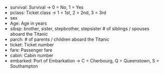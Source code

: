 - survival: Survival ->	0 = No, 1 = Yes
- pclass:	Ticket class ->	1 = 1st, 2 = 2nd, 3 = 3rd
- sex	
- Age:	Age in years	
- sibsp:	 brother, sister, stepbrother, stepsister # of siblings / spouses aboard the Titanic	
- parch:	# of parents / children aboard the Titanic	
- ticket: Ticket number	
- fare:	Passenger fare	
- cabin:	Cabin number	
- embarked:	Port of Embarkation	-> C = Cherbourg, Q = Queenstown, S = Southampton
